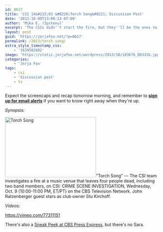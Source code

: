 ```yaml
---
id: 8617
title: 'CSI 14&#215;03 &#8220;Torch Song&#8221; Discussion Post'
date: '2013-10-09T13:00:13-07:00'
author: 'Mika E. (Ipstenu)'
excerpt: 'The CSIs didn''t start the fire, but they''ll be the ones to solve who did on tonight''s episode of #CSI.'
layout: post
guid: 'https://jorjafox.net/?p=8617'
permalink: /2013/torch-song/
astra_style_timestamp_css:
    - '1634582602'
image: 'https://static.jorjafox.net/wordpress/2013/10/103676_D0331b.jpg'
categories:
    - 'Jorja Fox'
tags:
    - csi
    - 'discussion post'
    - tv
---
```


Expect the screencaps and recap tomorrow morning, and remember to <strong><a title="Updates" href="https://jorjafox.net/updates/">sign up for email alerts</a></strong> if you want to know right away when they're up.

<em>Synopsis:</em>

<img class="alignright size-medium wp-image-8618" alt="Torch Song" src="//static.jorjafox.net/wordpress/2013/10/103676_D0331b.jpg" width="300" height="199" />"Torch Song" — The CSI team investigates a fire at a music venue that leaves four people dead, including two band members, on CSI: CRIME SCENE INVESTIGATION, Wednesday, Oct. 9 (10:00-11:00 PM, ET/PT) on the CBS Television Network. John Ratzenberger guest stars as club owner Stu Kirchoff.

<em>Videos:</em>

https://vimeo.com/77311151

There's also a <a href="http://www.cbspressexpress.com/cbs-entertainment/shows/csi-crime-scene-investigation/video/?episode=2594">Sneak Peek at CBS Press Express</a>, but there's no Sara.